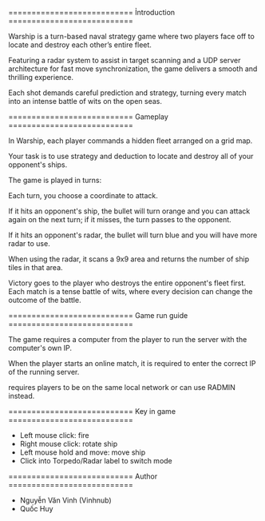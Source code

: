 ===========================      Ỉntroduction      ===========================

Warship is a turn-based naval strategy game where two players face off to locate 
and destroy each other’s entire fleet.

Featuring a radar system to assist in target scanning and a UDP server architecture
for fast move synchronization, the game delivers a smooth and thrilling experience. 

Each shot demands careful prediction and strategy, turning every match into
an intense battle of wits on the open seas.

===========================        Gameplay        ===========================

In Warship, each player commands a hidden fleet arranged on a grid map.

Your task is to use strategy and deduction to locate and destroy all of your opponent's ships.

The game is played in turns:

Each turn, you choose a coordinate to attack.

If it hits an opponent's ship, the bullet will turn orange and you can attack again on the next turn; if it misses, the turn passes to the opponent.

If it hits an opponent's radar, the bullet will turn blue and you will have more radar to use.

When using the radar, it scans a 9x9 area and returns the number of ship tiles in that area.

Victory goes to the player who destroys the entire opponent's fleet first. Each match is a tense battle of wits, where every decision can change the outcome of the battle.

===========================     Game run guide    ===========================

The game requires a computer from the player to run the server with the computer's own IP.

When the player starts an online match, it is required to enter the correct IP of the running server.

requires players to be on the same local network or can use RADMIN instead.

===========================     Key in game       ===========================

+ Left mouse click: fire
+ Right mouse click: rotate ship
+ Left mouse hold and move: move ship
+ Click into Torpedo/Radar label to switch mode

===========================        Author         ===========================

  - Nguyễn Văn Vinh (Vinhnub)
  - Quốc Huy

